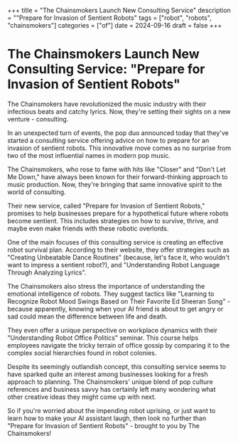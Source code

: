 +++
title = "The Chainsmokers Launch New Consulting Service"
description = "\"Prepare for Invasion of Sentient Robots"
tags = ["robot", "robots", "chainsmokers"]
categories = ["of"]
date = 2024-09-16
draft = false
+++

# The Chainsmokers Launch New Consulting Service: "Prepare for Invasion of Sentient Robots" 
The Chainsmokers have revolutionized the music industry with their infectious beats and catchy lyrics. Now, they're setting their sights on a new venture - consulting.

In an unexpected turn of events, the pop duo announced today that they've started a consulting service offering advice on how to prepare for an invasion of sentient robots. This innovative move comes as no surprise from two of the most influential names in modern pop music. 

The Chainsmokers, who rose to fame with hits like "Closer" and "Don't Let Me Down," have always been known for their forward-thinking approach to music production. Now, they're bringing that same innovative spirit to the world of consulting.

Their new service, called "Prepare for Invasion of Sentient Robots," promises to help businesses prepare for a hypothetical future where robots become sentient. This includes strategies on how to survive, thrive, and maybe even make friends with these robotic overlords.

One of the main focuses of this consulting service is creating an effective robot survival plan. According to their website, they offer strategies such as "Creating Unbeatable Dance Routines" (because, let's face it, who wouldn't want to impress a sentient robot?), and "Understanding Robot Language Through Analyzing Lyrics".

The Chainsmokers also stress the importance of understanding the emotional intelligence of robots. They suggest tactics like "Learning to Recognize Robot Mood Swings Based on Their Favorite Ed Sheeran Song" - because apparently, knowing when your AI friend is about to get angry or sad could mean the difference between life and death.

They even offer a unique perspective on workplace dynamics with their "Understanding Robot Office Politics" seminar. This course helps employees navigate the tricky terrain of office gossip by comparing it to the complex social hierarchies found in robot colonies.

Despite its seemingly outlandish concept, this consulting service seems to have sparked quite an interest among businesses looking for a fresh approach to planning. The Chainsmokers' unique blend of pop culture references and business savvy has certainly left many wondering what other creative ideas they might come up with next. 

So if you're worried about the impending robot uprising, or just want to learn how to make your AI assistant laugh, then look no further than "Prepare for Invasion of Sentient Robots" - brought to you by The Chainsmokers!